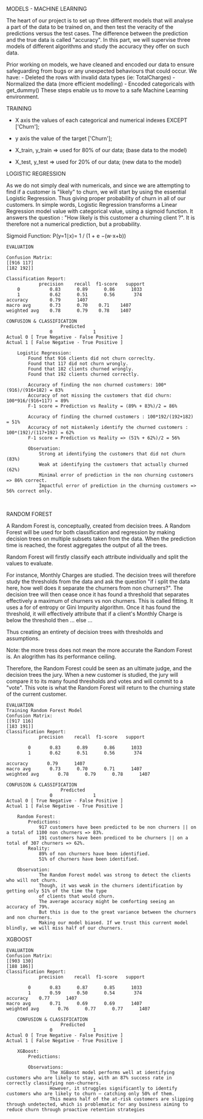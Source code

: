 MODELS - MACHINE LEARNING

The heart of our project is to set up three different models that will analyse a part of the data to be trained on, and then test the 
veracity of the predictions versus the test cases. The difference between the prediction and the true data is called "accuracy".
In this part, we will supervise three models of different algorithms and study the accuracy they offer on such data.

Prior working on models, we have cleaned and encoded our data to ensure safeguarding from bugs or any unexpected behaviours that could occur.
We have:
    - Deleted the rows with invalid data types (ie: TotalCharges)
    - Normalized the data (more efficient modelling)
    - Encoded categoricals with get_dummy()
These steps enable us to move to a safe Machine Learning environment.


TRAINING

- X axis the values of each categorical and numerical indexes EXCEPT ['Churn'];
- y axis the value of the target ['Churn'];

- X_train, y_train => used for 80% of our data; (base data to the model)
- X_test, y_test => used for 20% of our data; (new data to the model)

LOGISTIC REGRESSION

As we do not simply deal with numericals, and since we are attempting to find if a customer is "likely" to churn, we will start by using the essential Logistic Regression. Thus giving proper probability of churn in all of our customers.
In simple words, Logistic Regression transforms a Linear Regression model value with categorical value, using a sigmoid function.
It answers the question : "How likely is this customer a churning client ?". It is therefore not a numerical prediction, but a probability.

Sigmoid Function: P(y=1∣x)= 1 / (1 + e −(w⋅x+b))

    EVALUATION

    Confusion Matrix:
    [[916 117]
    [182 192]]

    Classification Report:
                precision    recall  f1-score   support
        0           0.83      0.89      0.86      1033
        1           0.62      0.51      0.56       374
    accuracy        0.79      1407
    macro avg       0.73      0.70    0.71    1407
    weighted avg    0.78      0.79    0.78    1407

    CONFUSION & CLASSIFICATION
                        Predicted
                    0               1
    Actual 0 [ True Negative - False Positive ]
    Actual 1 [ False Negative - True Positive ]

        Logistic Regression:
            Found that 916 clients did not churn correclty.
            Found that 117 did not churn wrongly.
            Found that 182 clients churned wrongly.
            Found that 192 clients churned correctly.

            Accuracy of finding the non churned customers: 100*(916)/(916+182) = 83%
            Accuracy of not missing the customers that did churn: 100*916/(916+117) = 89%
            F-1 score = Prediction vs Reality = (89% + 83%)/2 = 86%

            Accuracy of finding the churned customers : 100*192/(192+182) = 51%
            Accuracy of not mistakenly identify the churned customers : 100*(192)/(117+192) = 62%
            F-1 score = Prediction vs Reality => (51% + 62%)/2 = 56%

            Observation:
                Strong at identifying the customers that did not churn (83%)
                Weak at identifying the customers that actually churned (62%)
                Minimal error of prediction in the non churning customers => 86% correct.
                Impactful error of prediction in the churning customers => 56% correct only.

​	

RANDOM FOREST

A Random Forest is, conceptually, created from decision trees.
A Random Forest will be used for both classification and regression by making decision trees on multiple subsets taken from the data.
When the prediction time is reached, the forest aggregates the output of all the trees.

Random Forest will firstly classify each attribute individually and split the values to evaluate.

For instance, Monthly Charges are studied.
The decision trees will therefore study the thresholds from the data and ask the question "if i split the data here, how well does it separate the churners from non churners?".
The decision tree will then cease once it has found a threshold that separates effectively a maximum of churners vs non churners.
This is called fitting.
It uses a for of entropy or Gini Impurity algorithm.
Once it has found the threshold, it will effectively attribute that if a client's Monthly Charge is below the threshold then ... else ...

Thus creating an entirety of decision trees with thresholds and assumptions.

Note: the more tress does not mean the more accurate the Random Forest is. An alogrithm has its performance ceiling.

Therefore, the Random Forest could be seen as an ultimate judge, and the decision trees the jury.
When a new customer is studied, the jury will compare it to its many found thresholds and votes and will commit to a "vote".
This vote is what the Random Forest will return to the churning state of the current customer.

    EVALUATION
    Training Random Forest Model
    Confusion Matrix:
    [[917 116]
    [183 191]]
    Classification Report:
                precision    recall  f1-score   support

            0       0.83      0.89      0.86      1033
            1       0.62      0.51      0.56       374

    accuracy       0.79      1407
    macro avg       0.73      0.70      0.71      1407
    weighted avg       0.78      0.79      0.78      1407

    CONFUSION & CLASSIFICATION
                        Predicted
                    0               1
    Actual 0 [ True Negative - False Positive ]
    Actual 1 [ False Negative - True Positive ]

        Random Forest:
            Predictions:
                917 customers have been predicted to be non churners || on a total of 1100 non churners => 83%.
                191 customers have been prediced to be churners || on a total of 307 churners => 62%.
            Reality:
                89% of non churners have been identified.
                51% of churners have been identified.

        Observation:
                The Random Forest model was strong to detect the clients who will not churn.
                Though, it was weak in the churners identification by getting only 51% of the time the type
                of clients that would churn.
                The average accuracy might be comforting seeing an accuracy of 79%.
                But this is due to the great variance between the churners and non churners.
                Making our model biased. If we trust this current model blindly, we will miss half of our churners.


XGBOOST

    EVALUATION
    Confusion Matrix:
    [[903 130]
    [188 186]]
    Classification Report:
                precision    recall  f1-score   support

            0       0.83      0.87      0.85      1033
            1       0.59      0.50      0.54       374
    accuracy    0.77      1407
    macro avg       0.71      0.69      0.69      1407
    weighted avg       0.76      0.77      0.77      1407

        CONFUSION & CLASSIFICATION
                        Predicted
                    0               1
    Actual 0 [ True Negative - False Positive ]
    Actual 1 [ False Negative - True Positive ]

        XGBoost:
            Predictions:

            Observations:
                    The XGBoost model performs well at identifying customers who are likely to stay, with an 87% success rate in correctly classifying non-churners.
                    However, it struggles significantly to identify customers who are likely to churn — catching only 50% of them.
                    This means half of the at-risk customers are slipping through undetected, which is problematic for any business aiming to reduce churn through proactive retention strategies

